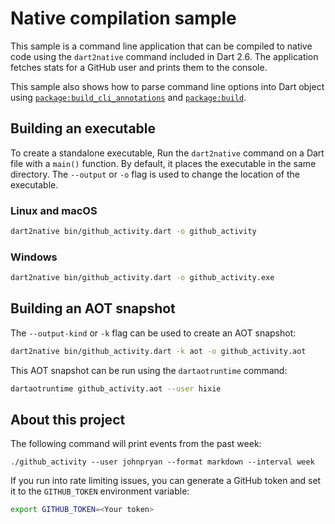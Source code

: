 # Native compilation sample

This sample is a command line application that can be compiled to native code
using the `dart2native` command included in Dart 2.6. The application fetches
stats for a GitHub user and prints them to the console.

This sample also shows how to parse command line options into Dart object using
[`package:build_cli_annotations`][build-cli] and [`package:build`][build].

## Building an executable
To create a standalone executable, Run the `dart2native` command on a Dart file
with a `main()` function. By default, it places the executable in the same
directory. The `--output` or `-o` flag is used to change the location of the
executable.

### Linux and macOS

```bash
dart2native bin/github_activity.dart -o github_activity
```

### Windows

```bash
dart2native bin/github_activity.dart -o github_activity.exe
```

## Building an AOT snapshot
The `--output-kind` or `-k` flag can be used to create an AOT snapshot:

```bash
dart2native bin/github_activity.dart -k aot -o github_activity.aot
```

This AOT snapshot can be run using the `dartaotruntime` command:

```bash
dartaotruntime github_activity.aot --user hixie
```

## About this project
The following command will print events from the past week:

```
./github_activity --user johnpryan --format markdown --interval week
```

If you run into rate limiting issues, you can generate a GitHub token and set it
to the `GITHUB_TOKEN` environment variable:

```bash
export GITHUB_TOKEN=<Your token>
```

[build]: https://pub.dev/packages/build
[build-cli]: https://pub.dev/packages/build_cli_annotations
[snapshots]: https://github.com/dart-lang/sdk/wiki/Snapshots
